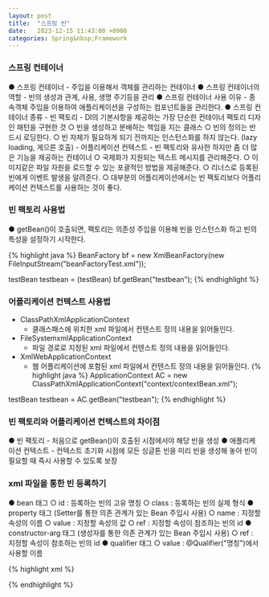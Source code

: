 ```yaml
---
layout: post
title:  "스프링 빈"
date:   2023-12-15 11:43:00 +0900
categories: Spring&nbsp;Framework
---
```

### 스프링 컨테이너

● 스프링 컨테이너
    - 주입을 이용해서 객체를 관리하는 컨테이너
● 스프링 컨테이너의 역할
    - 빈의 생성과 관계, 사용, 생명 주기등을 관리
● 스프링 컨테이너 사용 이유
    - 종속객체 주입을 이용하여 애플리케이션을 구성하는 컴포넌트들을 관리한다.
● 스프링 컨테이너 종류
    - 빈 팩토리
        - DI의 기본사항을 제공하는 가장 단순한 컨테이너 팩토리 디자인 패턴을 구현한 것
        ○ 빈을 생성하고 분배하는 책임을 지는 클래스
        ○ 빈의 정의는 반드시 로딩한다.
        ○ 빈 자체가 필요하게 되기 전까지는 인스턴스화를 하지 않는다. (lazy loading, 게으른 호출)
    - 어플리케이션 컨텍스트
        - 빈 팩토리와 유사한 하지만 좀 더 많은 기능을 제공하는 컨테이너
        ○ 국제화가 지원되는 텍스트 메시지를 관리해준다.
        ○ 이미지같은 파일 자원을 로드할 수 있는 포괄적인 방법을 제공해준다.
        ○ 리너스로 등록된 빈에게 이벤트 발생을 알려준다.
        ○ 대부분의 어플리케이션에서는 빈 팩토리보다 어플리케이션 컨텍스트를 사용하는 것이 좋다.

### 빈 팩토리 사용법

● getBean()이 호출되면, 팩토리는 의존성 주입을 이용해 빈을 인스턴스화 하고 빈의 특성을 설정하기 시작한다.

{% highlight java %}
BeanFactory bf = new XmlBeanFactory(new FileInputStream("beanFactoryTest.xml"));

testBean testbean = (testBean) bf.getBean("testbean");
{% endhighlight %}

### 어플리케이션 컨텍스트 사용법

- ClassPathXmlApplicationContext
    - 클래스패스에 위치한 xml 파일에서 컨텐스트 정의 내용을 읽어들인다.
- FileSystemxmlApplicationContext
    - 파일 경로로 지정된 xml 파일에서 컨텐스트 정의 내용을 읽어들인다.
- XmlWebApplicationContext
    - 웹 어플리케이션에 포함된 xml 파일에서 컨텐스트 정의 내용을 읽어들인다.
{% highlight java %}
ApplicationContext AC = new ClassPathXmlApplicationContext("context/contextBean.xml");

testBean testbean = AC.getBean("testbean");
{% endhighlight %}

### 빈 팩토리와 어플리케이션 컨텍스트의 차이점

● 빈 팩토리
    - 처음으로 getBean()이 호출된 시점에서야 해당 빈을 생성
● 애플리케이션 컨텍스트
    - 컨텍스트 초기화 시점에 모든 싱글톤 빈을 미리 빈을 생성해 놓아 빈이 필요할 때 즉시 사용할 수 있도록 보장

### xml 파일을 통한 빈 등록하기

● bean 태그
    ○ id : 등록하는 빈의 고유 명칭
    ○ class : 등록하는 빈의 실제 형식
● property 태그 (Setter를 통한 의존 관계가 있는 Bean 주입시 사용)
    ○ name : 지정할 속성의 이름
    ○ value : 지정할 속성의 값
    ○ ref : 지정할 속성이 참조하는 빈의 id
● constructor-arg 태그 (생성자를 통한 의존 관계가 있는 Bean 주입시 사용)
    ○ ref : 지정할 속성이 참조하는 빈의 id
● qualifier 태그
    ○ value : @Qualifier("명칭")에서 사용할 이름
    
{% highlight xml %}
<bean id="beanTest" class="com.example.practice.beanTest">
    <property name="ref" ref="refTest"/>
    <property name="whatever" value="whatever"/>
</bean>

<bean id="refTest" class="com.example.practice.refTest"/>

<bean id="qualifierTest1" class="com.example.practice.qualifierTest">
    <qualifier value="target"/> 
</bean>
<bean id="qualifierTest2" class="com.example.practice.qualifierTest"/>
{% endhighlight %}